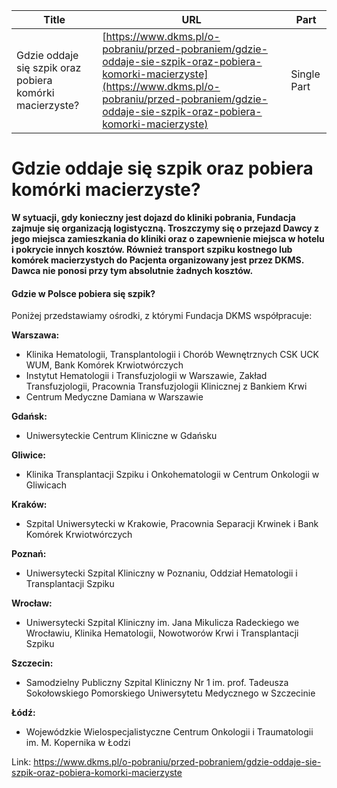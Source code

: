 | **Title**       | **URL**           | **Part**              |
|-----------------|-------------------|-----------------------|
| Gdzie oddaje się szpik oraz pobiera komórki macierzyste?          | [https://www.dkms.pl/o-pobraniu/przed-pobraniem/gdzie-oddaje-sie-szpik-oraz-pobiera-komorki-macierzyste](https://www.dkms.pl/o-pobraniu/przed-pobraniem/gdzie-oddaje-sie-szpik-oraz-pobiera-komorki-macierzyste)    | Single Part          |

# Gdzie oddaje się szpik oraz pobiera komórki macierzyste? 

**W sytuacji, gdy konieczny jest dojazd do kliniki pobrania, Fundacja zajmuje się organizacją logistyczną. Troszczymy się o przejazd Dawcy z jego miejsca zamieszkania do kliniki oraz o zapewnienie miejsca w hotelu i pokrycie innych kosztów. Również transport szpiku kostnego lub komórek macierzystych do Pacjenta organizowany jest przez DKMS. Dawca nie ponosi przy tym absolutnie żadnych kosztów.**


#### Gdzie w Polsce pobiera się szpik?


Poniżej przedstawiamy ośrodki, z którymi Fundacja DKMS współpracuje:


**Warszawa:**


* Klinika Hematologii, Transplantologii i Chorób Wewnętrznych CSK UCK WUM, Bank Komórek Krwiotwórczych
* Instytut Hematologii i Transfuzjologii w Warszawie, Zakład Transfuzjologii, Pracownia Transfuzjologii Klinicznej z Bankiem Krwi
* Centrum Medyczne Damiana w Warszawie


**Gdańsk:**


* Uniwersyteckie Centrum Kliniczne w Gdańsku


**Gliwice:**


* Klinika Transplantacji Szpiku i Onkohematologii w Centrum Onkologii w Gliwicach


**Kraków:**


* Szpital Uniwersytecki w Krakowie, Pracownia Separacji Krwinek i Bank Komórek Krwiotwórczych


**Poznań:**


* Uniwersytecki Szpital Kliniczny w Poznaniu, Oddział Hematologii i Transplantacji Szpiku


**Wrocław:**


* Uniwersytecki Szpital Kliniczny im. Jana Mikulicza Radeckiego we Wrocławiu, Klinika Hematologii, Nowotworów Krwi i Transplantacji Szpiku


**Szczecin:**


* Samodzielny Publiczny Szpital Kliniczny Nr 1 im. prof. Tadeusza Sokołowskiego Pomorskiego Uniwersytetu Medycznego w Szczecinie


**Łódź:**


* Wojewódzkie Wielospecjalistyczne Centrum Onkologii i Traumatologii im. M. Kopernika w Łodzi


Link: https://www.dkms.pl/o-pobraniu/przed-pobraniem/gdzie-oddaje-sie-szpik-oraz-pobiera-komorki-macierzyste
